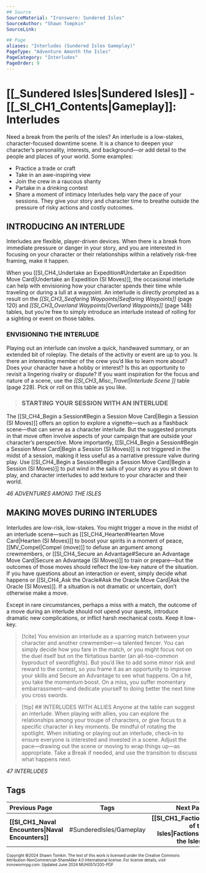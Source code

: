 ```yaml
---
## Source
SourceMaterial: "Ironsworn: Sundered Isles"
SourceAuthor: "Shawn Tompkin"
SourceLink: 

## Page
aliases: "Interludes (Sundered Isles Gameplay)"
PageType: "Adventure Amonth the Isles"
PageCategory: "Interludes"
PageOrder: 9
---
```

# [[_Sundered Isles|Sundered Isles]] - [[_SI_CH1_Contents|Gameplay]]: Interludes
Need a break from the perils of the isles? An interlude is a low-stakes, character-focused downtime scene. It is a chance to deepen your character’s personality, interests, and background—or add detail to the people and places of your world. Some examples:
- Practice a trade or craft
- Take in an awe-inspiring view
- Join the crew in a raucous shanty
- Partake in a drinking contest
- Share a moment of intimacy
Interludes help vary the pace of your sessions. They give your story and character time to breathe outside the pressure of risky actions and costly outcomes.

## INTRODUCING AN INTERLUDE
Interludes are flexible, player-driven devices. When there is a break from immediate pressure or danger in your story, and you are interested in focusing on your character or their relationships within a relatively risk-free framing, make it happen.

When you [[SI_CH4_Undertake an Expedition#Undertake an Expedition Move Card|Undertake an Expedition (SI Moves)]], the occasional interlude can help with envisioning how your character spends their time while traveling or during a lull at a waypoint. An interlude is directly prompted as a result on the _[[SI_CH3_Seafaring Waypoints|Seafaring Waypoints]]_ (page 120) and _[[SI_CH3_Overland Waypoints|Overland Waypoints]]_ (page 148) tables, but you’re free to simply introduce an interlude instead of rolling for a sighting or event on those tables.

### ENVISIONING THE INTERLUDE
Playing out an interlude can involve a quick, handwaved summary, or an extended bit of roleplay. The details of the activity or event are up to you. Is there an interesting member of the crew you’d like to learn more about? Does your character have a hobby or interest? Is this an opportunity to revisit a lingering rivalry or dispute? If you want inspiration for the focus and nature of a scene, use the _[[SI_CH3_Misc_Travel|Interlude Scene ]]_ table (page 228). Pick or roll on this table as you like.

> ### STARTING YOUR SESSION WITH AN INTERLUDE
The [[SI_CH4_Begin a Session#Begin a Session Move Card|Begin a Session (SI Moves)]] offers an option to explore a vignette—such as a flashback scene—that can serve as a character interlude. But the suggested prompts in that move often involve aspects of your campaign that are outside your character’s perspective. More importantly, [[SI_CH4_Begin a Session#Begin a Session Move Card|Begin a Session (SI Moves)]] is not triggered in the midst of a session, making it less useful as a narrative pressure valve during play. Use [[SI_CH4_Begin a Session#Begin a Session Move Card|Begin a Session (SI Moves)]] to put wind in the sails of your story as you sit down to play, and character interludes to add texture to your character and their world.

*46 ADVENTURES AMONG THE ISLES*

## MAKING MOVES DURING INTERLUDES
Interludes are low-risk, low-stakes. You might trigger a move in the midst of an interlude scene—such as [[SI_CH4_Hearten#Hearten Move Card|Hearten (SI Moves)]] to boost your spirits in a moment of peace, [[MV_Compel|Compel (move)]] to defuse an argument among crewmembers, or [[SI_CH4_Secure an Advantage#Secure an Advantage Move Card|Secure an Advantage (SI Moves)]] to train or prepare—but the outcomes of those moves should reflect the low-key nature of the situation. If you have questions about an interaction or event, simply decide what happens or [[SI_CH4_Ask the Oracle#Ask the Oracle Move Card|Ask the Oracle (SI Moves)]]. If a situation is not dramatic or uncertain, don’t otherwise make a move.

Except in rare circumstances, perhaps a miss with a match, the outcome of a move during an interlude should not upend your quests, introduce dramatic new complications, or inflict harsh mechanical costs. Keep it low-key.

> [!cite]
> You envision an interlude as a sparring match between your character and another crewmember—a talented fencer. You can simply decide how you fare in the match, or you might focus not on the duel itself but on the flirtatious banter (an all-too-common byproduct of swordfights). But you’d like to add some minor risk and reward to the contest, so you frame it as an opportunity to improve your skills and Secure an Advantage to see what happens. On a hit, you take the momentum boost. On a miss, you suffer momentary embarrassment—and dedicate yourself to doing better the next time you cross swords.

> [!tip] ## INTERLUDES WITH ALLIES
> Anyone at the table can suggest an interlude. When playing with allies, you can explore the relationships among your troupe of characters, or give focus to a specific character in key moments. Be mindful of rotating the spotlight. When initiating or playing out an interlude, check-in to ensure everyone is interested and invested in a scene. Adjust the pace—drawing out the scene or moving to wrap things up—as appropriate. Take a Break if needed, and use the transition to discuss what happens next.
 
*47 INTERLUDES*

## Tags

| Previous Page | Tags | Next Page |
| :--- | :---: | ---: |
| **[[SI_CH1_Naval Encounters\|Naval Encounters]]** | #SunderedIsles/Gameplay| **[[SI_CH1_Factions of the Isles\|Factions of the Isles]]** |


<font size=-2>Copyright ©2024 Shawn Tomkin. The text of this work is licensed under the Creative Commons Attribution-NonCommercial-ShareAlike 4.0 International license. For license details, visit ironswornrpg.com. Updated June 2024 MUH051V200-PDF</font>